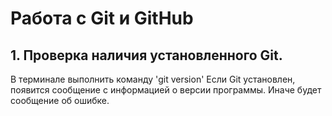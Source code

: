 # Работа с Git и GitHub
## 1. Проверка наличия установленного Git.
В терминале выполнить команду 'git version'
Если Git установлен, появится сообщение с информацией о версии программы. Иначе будет сообщение об ошибке.

